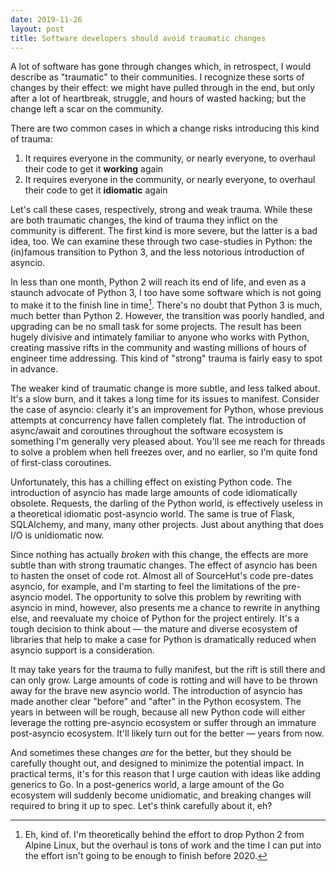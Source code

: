 ```yaml
---
date: 2019-11-26
layout: post
title: Software developers should avoid traumatic changes
---
```


A lot of software has gone through changes which, in retrospect, I would
describe as "traumatic" to their communities. I recognize these sorts of changes
by their effect: we might have pulled through in the end, but only after a lot
of heartbreak, struggle, and hours of wasted hacking; but the change left a scar
on the community.

There are two common cases in which a change risks introducing this kind of
trauma:

1. It requires everyone in the community, or nearly everyone, to overhaul their
   code to get it **working** again
2. It requires everyone in the community, or nearly everyone, to overhaul their
   code to get it **idiomatic** again

Let's call these cases, respectively, strong and weak trauma. While these are
both traumatic changes, the kind of trauma they inflict on the community is
different. The first kind is more severe, but the latter is a bad idea, too. We
can examine these through two case-studies in Python: the (in)famous transition
to Python 3, and the less notorious introduction of asyncio.

In less than one month, Python 2 will reach its end of life, and even as a
staunch advocate of Python 3, I too have some software which is not going to
make it to the finish line in time[^1]. There's no doubt that Python 3 is much,
much better than Python 2. However, the transition was poorly handled, and
upgrading can be no small task for some projects. The result has been hugely
divisive and intimately familiar to anyone who works with Python, creating
massive rifts in the community and wasting millions of hours of engineer time
addressing. This kind of "strong" trauma is fairly easy to spot in advance.

[^1]: Eh, kind of. I'm theoretically behind the effort to drop Python 2 from Alpine Linux, but the overhaul is tons of work and the time I can put into the effort isn't going to be enough to finish before 2020.

The weaker kind of traumatic change is more subtle, and less talked about. It's
a slow burn, and it takes a long time for its issues to manifest. Consider the
case of asyncio: clearly it's an improvement for Python, whose previous attempts
at concurrency have fallen completely flat. The introduction of async/await and
coroutines throughout the software ecosystem is something I'm generally very
pleased about. You'll see me reach for threads to solve a problem when hell
freezes over, and no earlier, so I'm quite fond of first-class coroutines.

Unfortunately, this has a chilling effect on existing Python code.  The
introduction of asyncio has made large amounts of code idiomatically obsolete.
Requests, the darling of the Python world, is effectively useless in a
theoretical idiomatic post-asyncio world. The same is true of Flask, SQLAlchemy,
and many, many other projects. Just about anything that does I/O is unidiomatic
now.

Since nothing has actually *broken* with this change, the effects are more
subtle than with strong traumatic changes. The effect of asyncio has been to
hasten the onset of code rot. Almost all of SourceHut's code pre-dates asyncio,
for example, and I'm starting to feel the limitations of the pre-asyncio model.
The opportunity to solve this problem by rewriting with asyncio in mind,
however, also presents me a chance to rewrite in anything else, and reevaluate
my choice of Python for the project entirely. It's a tough decision to think
about &mdash; the mature and diverse ecosystem of libraries that help to make a
case for Python is dramatically reduced when asyncio support is a consideration.

It may take years for the trauma to fully manifest, but the rift is still there
and can only grow. Large amounts of code is rotting and will have to be thrown
away for the brave new asyncio world. The introduction of asyncio has made
another clear "before" and "after" in the Python ecosystem. The years in between
will be rough, because all new Python code will either leverage the rotting
pre-asyncio ecosystem or suffer through an immature post-asyncio ecosystem.
It'll likely turn out for the better &mdash; years from now.

And sometimes these changes *are* for the better, but they should be carefully
thought out, and designed to minimize the potential impact. In practical terms,
it's for this reason that I urge caution with ideas like adding generics to
Go. In a post-generics world, a large amount of the Go ecosystem will suddenly
become unidiomatic, and breaking changes will required to bring it up to spec.
Let's think carefully about it, eh?
